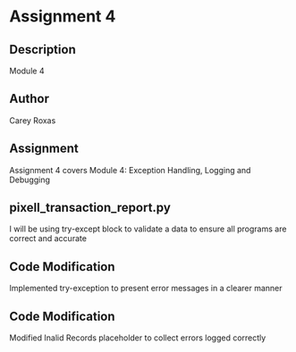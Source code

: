 # Assignment 4

## Description

Module 4

## Author

Carey Roxas
## Assignment

Assignment 4 covers Module 4: Exception Handling, Logging and Debugging 

## pixell_transaction_report.py

I will be using try-except block to validate a data to ensure all programs are correct and accurate

## Code Modification

Implemented try-exception to present error messages in a clearer manner

## Code Modification

Modified Inalid Records placeholder to collect errors logged correctly
